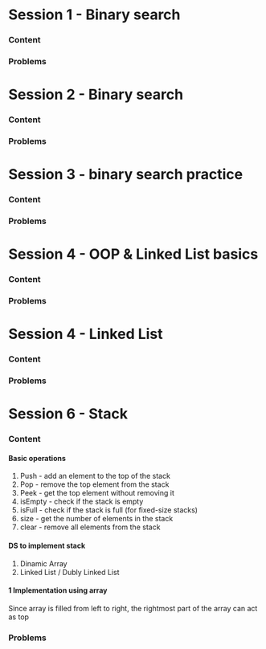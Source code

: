 # Session 1 - Binary search
### Content

### Problems

# Session 2 - Binary search
### Content

### Problems
   
# Session 3 - binary search practice
### Content

### Problems

# Session 4 - OOP & Linked List basics
### Content

### Problems

# Session 4 - Linked List
### Content

### Problems

# Session 6 - Stack
### Content
#### Basic operations
1. Push - add an element to the top of the stack
1. Pop - remove the top element from the stack
1. Peek - get the top element without removing it
1. isEmpty - check if the stack is empty
1. isFull - check if the stack is full (for fixed-size stacks)
1. size - get the number of elements in the stack
1. clear - remove all elements from the stack

#### DS  to implement stack
1. Dinamic Array 
1. Linked List / Dubly Linked List

#### 1 Implementation using array
Since array is filled from left to right, the rightmost part of the array can act as top

####


### Problems